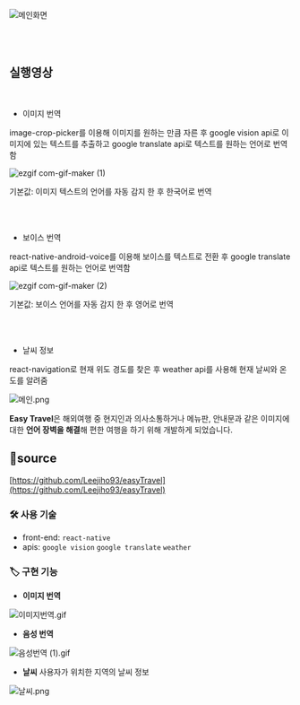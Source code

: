 <!-- ## 개발 의도
해외 여행 중 현지인과 의사소통하거나 메뉴판, 안내문 등 이미지에 대한 언어 장벽을 해결해 편한 여행을 하기 위해 개발하게 되었습니다.

<br/>

## APIS

* google vision api
* google translate api
* weather api

- react-native-image-crop-picker<br>
- react-native-vector-icons<br/>
- react-native-power-translator<br/>
- react-native-android-voice<br/>
- react-native-location<br/>
- react-native-tts<br/>
- react-native-splash-screen<br/>
- react-navigation<br/>
- react-navigation-stack<br/>
- axios<br/><br/>


## 메인화면
<br/> -->

![메인화면](https://user-images.githubusercontent.com/63515344/102211715-59e66080-3f17-11eb-8b81-87e45ba710fe.png)

<br/>
<br/>

## 실행영상

<br/>

- 이미지 번역
  <br/>

image-crop-picker를 이용해 이미지를 원하는 만큼 자른 후 google vision api로 이미지에 있는 텍스트를 추출하고 google translate api로 텍스트를 원하는 언어로 번역함

![ezgif com-gif-maker (1)](https://user-images.githubusercontent.com/63515344/102209787-a3817c00-3f14-11eb-9f02-bd30cf3962ec.gif)

기본값: 이미지 텍스트의 언어를 자동 감지 한 후 한국어로 번역

<br/>
<br/>

- 보이스 번역
  <br/>

react-native-android-voice를 이용해 보이스를 텍스트로 전환 후 google translate api로 텍스트를 원하는 언어로 번역함

![ezgif com-gif-maker (2)](https://user-images.githubusercontent.com/63515344/102211465-fe1bd780-3f16-11eb-9413-62d9d406820e.gif)

기본값: 보이스 언어를 자동 감지 한 후 영어로 번역

<br/>
<br/>

- 날씨 정보
  <br/>

react-navigation로 현재 위도 경도를 찾은 후 weather api를 사용해 현재 날씨와 온도를 알려줌

![메인.png](https://s3-us-west-2.amazonaws.com/secure.notion-static.com/885a4d72-b80a-4fbc-a853-c24e4f22edfb/메인.png)

**Easy Travel**은 해외여행 중 현지인과 의사소통하거나 메뉴판, 안내문과 같은 이미지에 대한 **언어 장벽을 해결**해 편한 여행을 하기 위해 개발하게 되었습니다.

## 🔗source

[https://github.com/Leejiho93/easyTravel](https://github.com/Leejiho93/easyTravel)

### 🛠 사용 기술

- front-end: `react-native`
- apis: `google vision` `google translate` `weather`

### 🏷️ **구현 기능**

- **이미지 번역**

![이미지번역.gif](https://s3-us-west-2.amazonaws.com/secure.notion-static.com/f47a132d-2a64-4d2d-a677-84c3fadb558e/이미지번역.gif)

- **음성 번역**

![음성번역 (1).gif](<https://s3-us-west-2.amazonaws.com/secure.notion-static.com/6acc611c-eab2-4835-909d-a19ae3782fca/음성번역_(1).gif>)

- **날씨**
  사용자가 위치한 지역의 날씨 정보

![날씨.png](https://s3-us-west-2.amazonaws.com/secure.notion-static.com/f122fa61-1bed-4dda-8216-14c6b970b3cc/날씨.png)
